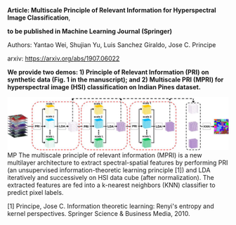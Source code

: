 **Article: Multiscale Principle of Relevant Information for Hyperspectral Image Classification**,

**to be published in Machine Learning Journal (Springer)**

Authors: Yantao Wei, Shujian Yu, Luis Sanchez Giraldo, Jose C. Principe

arxiv: https://arxiv.org/abs/1907.06022


**We provide two demos: 1) Principle of Relevant Information (PRI) on synthetic data (Fig. 1 in the manuscript); and 2) Multiscale PRI (MPRI) for hyperspectral image (HSI) classification on Indian Pines dataset.**

![image](https://github.com/SJYuCNEL/Principle-of-Relevant-Information-and-HSI-Classification/blob/main/MPRI_architecture.png)MP
The multiscale principle of relevant information (MPRI) is a new multilayer architecture to extract spectral-spatial features by performing PRI (an unsupervised information-theoretic learning principle [1]) and LDA iteratively and successively on HSI data cube (after normalization). The extracted features are fed into a k-nearest neighbors (KNN) classifier to predict pixel labels.

[1] Principe, Jose C. Information theoretic learning: Renyi's entropy and kernel perspectives. Springer Science & Business Media, 2010.
